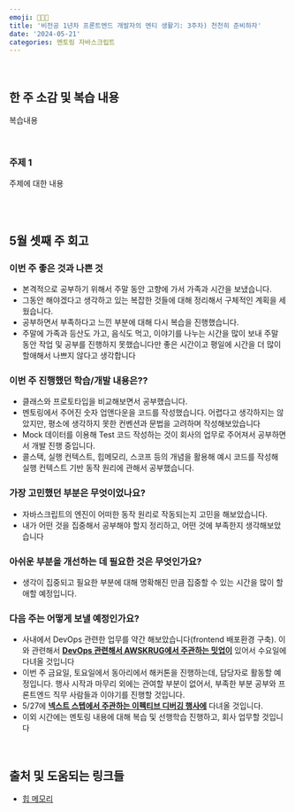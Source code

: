 ```yaml
---
emoji: 🧑🏻‍🏫
title: '비전공 1년차 프론트엔드 개발자의 멘티 생활기: 3주차) 천천히 준비하자'
date: '2024-05-21'
categories: 멘토링 자바스크립트
---
```


<br>

## 한 주 소감 및 복습 내용

복습내용

<br>

### 주제 1

주제에 대한 내용

<br>

<br>

## 5월 셋째 주 회고

### 이번 주 좋은 것과 나쁜 것

- 본격적으로 공부하기 위해서 주말 동안 고향에 가서 가족과 시간을 보냈습니다.
- 그동안 해야겠다고 생각하고 있는 복잡한 것들에 대해 정리해서 구체적인 계획을 세웠습니다.
- 공부하면서 부족하다고 느낀 부분에 대해 다시 복습을 진행했습니다.
- 주말에 가족과 등산도 가고, 음식도 먹고, 이야기를 나누는 시간을 많이 보내 주말 동안 작업 및 공부를 진행하지 못했습니다만 좋은 시간이고 평일에 시간을 더 많이 할애해서 나쁘지 않다고 생각합니다

### 이번 주 진행했던 학습/개발 내용은??

- 클래스와 프로토타입을 비교해보면서 공부했습니다.
- 멘토링에서 주어진 숫자 업앤다운을 코드를 작성했습니다. 어렵다고 생각하지는 않았지만, 평소에 생각하지 못한 컨벤션과 문법을 고려하며 작성해보았습니다
- Mock 데이터를 이용해 Test 코드 작성하는 것이 회사의 업무로 주어져서 공부하면서 개발 진행 중입니다.
- 콜스택, 실행 컨텍스트, 힙메모리, 스코프 등의 개념을 활용해 예시 코드를 작성해 실행 컨텍스트 기반 동작 원리에 관해서 공부했습니다.

### 가장 고민했던 부분은 무엇이었나요?

- 자바스크립트의 엔진이 어떠한 동작 원리로 작동되는지 고민을 해보았습니다.
- 내가 어떤 것을 집중해서 공부해야 할지 정리하고, 어떤 것에 부족한지 생각해보았습니다

### 아쉬운 부분을 개선하는 데 필요한 것은 무엇인가요?

- 생각이 집중되고 필요한 부분에 대해 명확해진 만큼 집중할 수 있는 시간을 많이 할애할 예정입니다.

### 다음 주는 어떻게 보낼 예정인가요?

- 사내에서 DevOps 관련한 업무를 약간 해보았습니다(frontend 배포환경 구축). 이와 관련해서 **[DevOps 관련해서 AWSKRUG에서 주관하는 밋업이](https://www.meetup.com/awskrug/events/301011378/)** 있어서 수요일에 다녀올 것입니다
- 이번 주 금요일, 토요일에서 동아리에서 해커톤을 진행하는데, 담당자로 활동할 예정입니다. 행사 시작과 마무리 외에는 관여할 부분이 없어서, 부족한 부분 공부와 프론트엔드 직무 사람들과 이야기를 진행할 것입니다.
- 5/27에 **[넥스트 스텝에서 주관하는 이펙티브 디버깅 행사에](https://edu.nextstep.camp/c/vSrYViaQ)** 다녀올 것입니다.
- 이외 시간에는 멘토링 내용에 대해 복습 및 선행학습 진행하고, 회사 업무할 것입니다

<br>

## 출처 및 도움되는 링크들

- [힙 메모리](https://charming-kyu.tistory.com/19)

```toc

```
